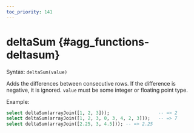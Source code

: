 ```yaml
---
toc_priority: 141
---
```


# deltaSum {#agg_functions-deltasum}

Syntax: `deltaSum(value)`

Adds the differences between consecutive rows. If the difference is negative, it is ignored. 
`value` must be some integer or floating point type.

Example:

```sql
select deltaSum(arrayJoin([1, 2, 3]));                  -- => 2
select deltaSum(arrayJoin([1, 2, 3, 0, 3, 4, 2, 3]));   -- => 7
select deltaSum(arrayJoin([2.25, 3, 4.5])); -- => 2.25
```

